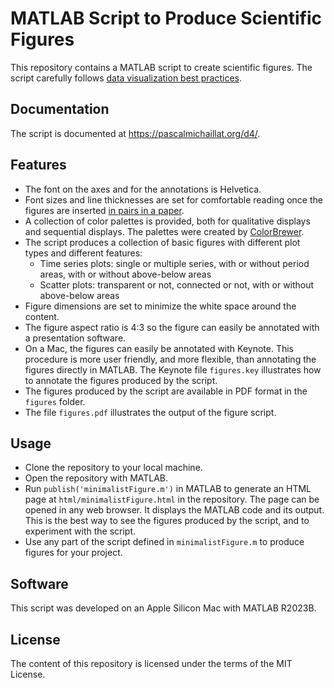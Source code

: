 # MATLAB Script to Produce Scientific Figures

This repository contains a MATLAB script to create scientific figures. The script carefully follows [data visualization best practices](https://www.edwardtufte.com/tufte/books_vdqi).

## Documentation

The script is documented at https://pascalmichaillat.org/d4/.

## Features

+ The font on the axes and for the annotations is Helvetica.
+ Font sizes and line thicknesses are set for comfortable reading once the figures are inserted [in pairs in a paper](https://github.com/pmichaillat/latex-paper).
+ A collection of color palettes is provided, both for qualitative displays and sequential displays. The palettes were created by [ColorBrewer](https://github.com/axismaps/colorbrewer).
+ The script produces a collection of basic figures with different plot types and different features:
    * Time series plots: single or multiple series, with or without period areas, with or without above-below areas
    * Scatter plots: transparent or not, connected or not, with or without above-below areas
+ Figure dimensions are set to minimize the white space around the content.
+ The figure aspect ratio is 4:3 so the figure can easily be annotated with a presentation software.
+ On a Mac, the figures can easily be annotated with Keynote. This procedure is more user friendly, and more flexible, than annotating the figures directly in MATLAB. The Keynote file `figures.key` illustrates how to annotate the figures produced by the script.
+ The figures produced by the script are available in PDF format in the `figures` folder.
+ The file `figures.pdf` illustrates the output of the figure script.

## Usage

+ Clone the repository to your local machine.
+ Open the repository with MATLAB.
+ Run `publish('minimalistFigure.m')` in MATLAB to generate an HTML page at `html/minimalistFigure.html` in the repository. The page can be opened in any web browser. It displays the MATLAB code and its output. This is the best way to see the figures produced by the script, and to experiment with the script.
+ Use any part of the script defined in `minimalistFigure.m` to produce figures for your project.

## Software

This script was developed on an Apple Silicon Mac with MATLAB R2023B.

## License

The content of this repository is licensed under the terms of the MIT License.
